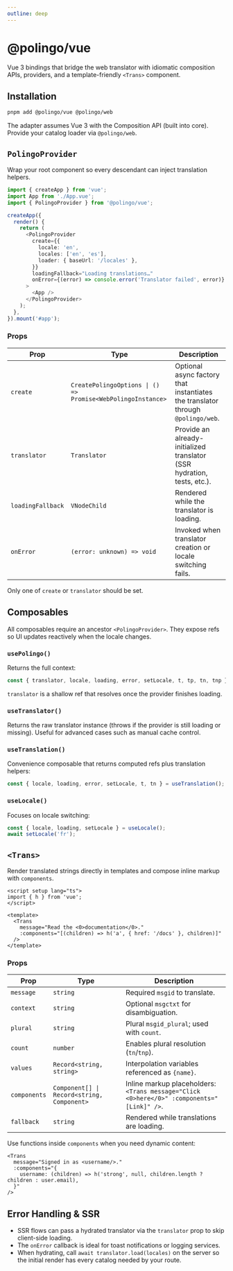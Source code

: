 ```yaml
---
outline: deep
---
```


# @polingo/vue

Vue 3 bindings that bridge the web translator with idiomatic composition APIs, providers, and a template-friendly `<Trans>` component.

## Installation

```bash
pnpm add @polingo/vue @polingo/web
```

The adapter assumes Vue 3 with the Composition API (built into core). Provide your catalog loader via `@polingo/web`.

## `PolingoProvider`

Wrap your root component so every descendant can inject translation helpers.

```ts
import { createApp } from 'vue';
import App from './App.vue';
import { PolingoProvider } from '@polingo/vue';

createApp({
  render() {
    return (
      <PolingoProvider
        create={{
          locale: 'en',
          locales: ['en', 'es'],
          loader: { baseUrl: '/locales' },
        }}
        loadingFallback="Loading translations…"
        onError={(error) => console.error('Translator failed', error)}
      >
        <App />
      </PolingoProvider>
    );
  },
}).mount('#app');
```

### Props

| Prop              | Type                                                        | Description                                                                     |
| ----------------- | ----------------------------------------------------------- | ------------------------------------------------------------------------------- |
| `create`          | `CreatePolingoOptions \| () => Promise<WebPolingoInstance>` | Optional async factory that instantiates the translator through `@polingo/web`. |
| `translator`      | `Translator`                                                | Provide an already-initialized translator (SSR hydration, tests, etc.).         |
| `loadingFallback` | `VNodeChild`                                                | Rendered while the translator is loading.                                       |
| `onError`         | `(error: unknown) => void`                                  | Invoked when translator creation or locale switching fails.                     |

Only one of `create` or `translator` should be set.

## Composables

All composables require an ancestor `<PolingoProvider>`. They expose refs so UI updates reactively when the locale changes.

### `usePolingo()`

Returns the full context:

```ts
const { translator, locale, loading, error, setLocale, t, tp, tn, tnp } = usePolingo();
```

`translator` is a shallow ref that resolves once the provider finishes loading.

### `useTranslator()`

Returns the raw translator instance (throws if the provider is still loading or missing). Useful for advanced cases such as manual cache control.

### `useTranslation()`

Convenience composable that returns computed refs plus translation helpers:

```ts
const { locale, loading, error, setLocale, t, tn } = useTranslation();
```

### `useLocale()`

Focuses on locale switching:

```ts
const { locale, loading, setLocale } = useLocale();
await setLocale('fr');
```

## `<Trans>`

Render translated strings directly in templates and compose inline markup with `components`.

```vue
<script setup lang="ts">
import { h } from 'vue';
</script>

<template>
  <Trans
    message="Read the <0>documentation</0>."
    :components="[(children) => h('a', { href: '/docs' }, children)]"
  />
</template>
```

### Props

| Prop         | Type                                       | Description                                                                               |
| ------------ | ------------------------------------------ | ----------------------------------------------------------------------------------------- |
| `message`    | `string`                                   | Required `msgid` to translate.                                                            |
| `context`    | `string`                                   | Optional `msgctxt` for disambiguation.                                                    |
| `plural`     | `string`                                   | Plural `msgid_plural`; used with `count`.                                                 |
| `count`      | `number`                                   | Enables plural resolution (`tn`/`tnp`).                                                   |
| `values`     | `Record<string, string>`                   | Interpolation variables referenced as `{name}`.                                           |
| `components` | `Component[] \| Record<string, Component>` | Inline markup placeholders: `<Trans message="Click <0>here</0>" :components="[Link]" />`. |
| `fallback`   | `string`                                   | Rendered while translations are loading.                                                  |

Use functions inside `components` when you need dynamic content:

```vue
<Trans
  message="Signed in as <username/>."
  :components="{
    username: (children) => h('strong', null, children.length ? children : user.email),
  }"
/>
```

## Error Handling & SSR

- SSR flows can pass a hydrated translator via the `translator` prop to skip client-side loading.
- The `onError` callback is ideal for toast notifications or logging services.
- When hydrating, call `await translator.load(locales)` on the server so the initial render has every catalog needed by your route.
